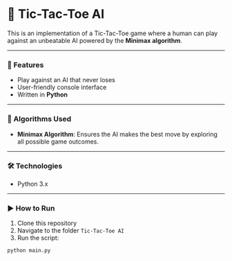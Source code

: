 # 🧠 Tic-Tac-Toe AI

This is an implementation of a Tic-Tac-Toe game where a human can play against an unbeatable AI powered by the **Minimax algorithm**.

---

### 🎯 Features
- Play against an AI that never loses
- User-friendly console interface
- Written in **Python**

---

### 🧮 Algorithms Used
- **Minimax Algorithm**: Ensures the AI makes the best move by exploring all possible game outcomes.

---

### 🛠️ Technologies
- Python 3.x

---

### ▶️ How to Run
1. Clone this repository
2. Navigate to the folder `Tic-Tac-Toe AI`
3. Run the script:
```bash
python main.py
